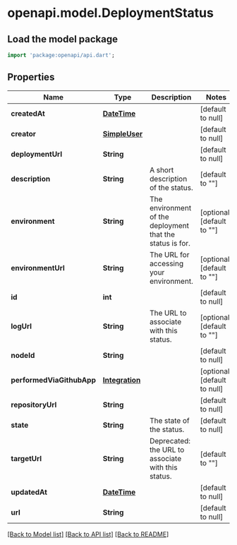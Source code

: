 # openapi.model.DeploymentStatus

## Load the model package
```dart
import 'package:openapi/api.dart';
```

## Properties
Name | Type | Description | Notes
------------ | ------------- | ------------- | -------------
**createdAt** | [**DateTime**](DateTime.md) |  | [default to null]
**creator** | [**SimpleUser**](SimpleUser.md) |  | [default to null]
**deploymentUrl** | **String** |  | [default to null]
**description** | **String** | A short description of the status. | [default to &quot;&quot;]
**environment** | **String** | The environment of the deployment that the status is for. | [optional] [default to &quot;&quot;]
**environmentUrl** | **String** | The URL for accessing your environment. | [optional] [default to &quot;&quot;]
**id** | **int** |  | [default to null]
**logUrl** | **String** | The URL to associate with this status. | [optional] [default to &quot;&quot;]
**nodeId** | **String** |  | [default to null]
**performedViaGithubApp** | [**Integration**](Integration.md) |  | [optional] [default to null]
**repositoryUrl** | **String** |  | [default to null]
**state** | **String** | The state of the status. | [default to null]
**targetUrl** | **String** | Deprecated: the URL to associate with this status. | [default to &quot;&quot;]
**updatedAt** | [**DateTime**](DateTime.md) |  | [default to null]
**url** | **String** |  | [default to null]

[[Back to Model list]](../README.md#documentation-for-models) [[Back to API list]](../README.md#documentation-for-api-endpoints) [[Back to README]](../README.md)


